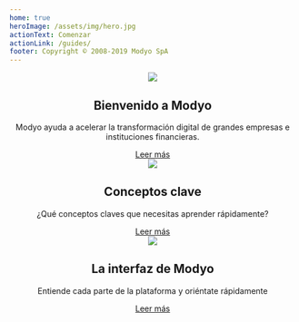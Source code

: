 ```yaml
---
home: true
heroImage: /assets/img/hero.jpg
actionText: Comenzar
actionLink: /guides/
footer: Copyright © 2008-2019 Modyo SpA
---
```


<div class="features">
  <div class="feature" style='text-align: center;'>
    <img src='/assets/img/m.png'/>
    <h2>Bienvenido a Modyo</h2>
    <p>Modyo ayuda a acelerar la transformación digital de grandes empresas e instituciones financieras.</p>
    <a href="/guides/">Leer más</a>
  </div>
  <div class="feature" style='text-align: center;'>
    <img src='/assets/img/i.png'/>
    <h2>Conceptos clave</h2>
    <p>¿Qué conceptos claves que necesitas aprender rápidamente?</p>
    <a href="/guides/key-concepts.html">Leer más</a>
  </div>
  <div class="feature" style='text-align: center;'>
    <img src='/assets/img/layout.png'/>
    <h2>La interfaz de Modyo</h2>
    <p>Entiende cada parte de la plataforma y oriéntate rápidamente</p>
    <a href="/guides/the-modyo-interface.html">Leer más</a>
  </div>  
</div>
